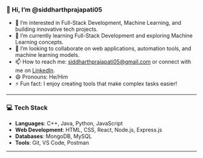 ### 👋 Hi, I’m @siddharthprajapati05  

- 👀 I’m interested in Full-Stack Development, Machine Learning, and building innovative tech projects.  
- 🌱 I’m currently learning Full-Stack Development and exploring Machine Learning concepts.  
- 💞️ I’m looking to collaborate on web applications, automation tools, and machine learning models.  
- 📫 How to reach me: siddharthprajapati05@gmail.com or connect with me on [LinkedIn](https://www.linkedin.com/in/your-link-here/).  
- 😄 Pronouns: He/Him  
- ⚡ Fun fact: I enjoy creating tools that make complex tasks easier!  

---


### 💻 Tech Stack  
- **Languages**: C++, Java, Python, JavaScript  
- **Web Development**: HTML, CSS, React, Node.js, Express.js  
- **Databases**: MongoDB, MySQL  
- **Tools**: Git, VS Code, Postman  

---
